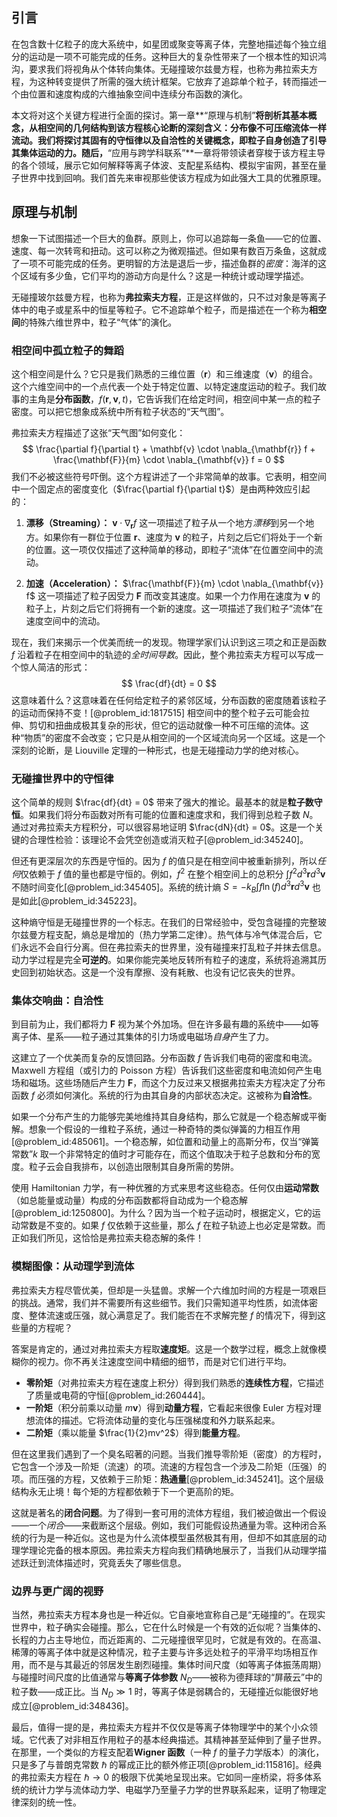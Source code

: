 ## 引言
在包含数十亿粒子的庞大系统中，如星团或聚变等离子体，完整地描述每个独立组分的运动是一项不可能完成的任务。这种巨大的复杂性带来了一个根本性的知识鸿沟，要求我们将视角从个体转向集体。无碰撞玻尔兹曼方程，也称为弗拉索夫方程，为这种转变提供了所需的强大统计框架。它放弃了追踪单个粒子，转而描述一个由位置和速度构成的六维抽象空间中连续分布函数的演化。

本文将对这个关键方程进行全面的探讨。第一章**“原理与机制”**将剖析其基本概念，从相空间的几何结构到该方程核心论断的深刻含义：分布像不可压缩流体一样流动。我们将探讨其固有的守恒律以及自洽性的关键概念，即粒子自身创造了引导其集体运动的力。随后，**“应用与跨学科联系”**一章将带领读者穿梭于该方程主导的各个领域，展示它如何解释等离子体波、支配星系结构、模拟宇宙网，甚至在量子世界中找到回响。我们首先来审视那些使该方程成为如此强大工具的优雅原理。

## 原理与机制

想象一下试图描述一个巨大的鱼群。原则上，你可以追踪每一条鱼——它的位置、速度、每一次转弯和扭动。这可以称之为微观描述。但如果有数百万条鱼，这就成了一项不可能完成的任务。更明智的方法是退后一步，描述鱼群的*密度*：海洋的这个区域有多少鱼，它们平均的游动方向是什么？这是一种统计或动理学描述。

无碰撞玻尔兹曼方程，也称为**弗拉索夫方程**，正是这样做的，只不过对象是等离子体中的电子或星系中的恒星等粒子。它不追踪单个粒子，而是描述在一个称为**相空间**的特殊六维世界中，粒子“气体”的演化。

### 相空间中孤立粒子的舞蹈

这个相空间是什么？它只是我们熟悉的三维位置（$\mathbf{r}$）和三维速度（$\mathbf{v}$）的组合。这个六维空间中的一个点代表一个处于特定位置、以特定速度运动的粒子。我们故事的主角是**分布函数**，$f(\mathbf{r}, \mathbf{v}, t)$，它告诉我们在给定时间，相空间中某一点的粒子密度。可以把它想象成系统中所有粒子状态的“天气图”。

弗拉索夫方程描述了这张“天气图”如何变化：
$$
\frac{\partial f}{\partial t} + \mathbf{v} \cdot \nabla_{\mathbf{r}} f + \frac{\mathbf{F}}{m} \cdot \nabla_{\mathbf{v}} f = 0
$$
我们不必被这些符号吓倒。这个方程讲述了一个非常简单的故事。它表明，相空间中一个固定点的密度变化（$\frac{\partial f}{\partial t}$）是由两种效应引起的：

1.  **漂移（Streaming）：** $\mathbf{v} \cdot \nabla_{\mathbf{r}} f$ 这一项描述了粒子从一个地方*漂移*到另一个地方。如果你有一群位于位置 $\mathbf{r}$、速度为 $\mathbf{v}$ 的粒子，片刻之后它们将处于一个新的位置。这一项仅仅描述了这种简单的移动，即粒子“流体”在位置空间中的流动。

2.  **加速（Acceleration）：** $\frac{\mathbf{F}}{m} \cdot \nabla_{\mathbf{v}} f$ 这一项描述了粒子因受力 $\mathbf{F}$ 而改变其速度。如果一个力作用在速度为 $\mathbf{v}$ 的粒子上，片刻之后它们将拥有一个新的速度。这一项描述了我们粒子“流体”在速度空间中的流动。

现在，我们来揭示一个优美而统一的发现。物理学家们认识到这三项之和正是函数 $f$ 沿着粒子在相空间中的轨迹的*全时间导数*。因此，整个弗拉索夫方程可以写成一个惊人简洁的形式：
$$
\frac{df}{dt} = 0
$$
这意味着什么？这意味着在任何给定粒子的紧邻区域，分布函数的密度随着该粒子的运动而保持不变！[@problem_id:1817515] 相空间中的整个粒子云可能会拉伸、剪切和扭曲成极其复杂的形状，但它的运动就像一种不可压缩的流体。这种“物质”的密度不会改变；它只是从相空间的一个区域流向另一个区域。这是一个深刻的论断，是 Liouville 定理的一种形式，也是无碰撞动力学的绝对核心。

### 无碰撞世界中的守恒律

这个简单的规则 $\frac{df}{dt} = 0$ 带来了强大的推论。最基本的就是**粒子数守恒**。如果我们将分布函数对所有可能的位置和速度求和，我们得到总粒子数 $N$。通过对弗拉索夫方程积分，可以很容易地证明 $\frac{dN}{dt} = 0$。这是一个关键的合理性检验：该理论不会凭空创造或消灭粒子[@problem_id:345240]。

但还有更深层次的东西是守恒的。因为 $f$ 的值只是在相空间中被重新排列，所以*任何*仅依赖于 $f$ 值的量也都是守恒的。例如，$f^2$ 在整个相空间上的总积分 $\int f^2 d^3\mathbf{r} d^3\mathbf{v}$ 不随时间变化[@problem_id:345405]。系统的统计熵 $S = -k_B \int f \ln(f) d^3\mathbf{r} d^3\mathbf{v}$ 也是如此[@problem_id:345223]。

这种熵守恒是无碰撞世界的一个标志。在我们的日常经验中，受包含碰撞的完整玻尔兹曼方程支配，熵总是增加的（热力学第二定律）。热气体与冷气体混合后，它们永远不会自行分离。但在弗拉索夫的世界里，没有碰撞来打乱粒子并抹去信息。动力学过程是完全**可逆的**。如果你能完美地反转所有粒子的速度，系统将追溯其历史回到初始状态。这是一个没有摩擦、没有耗散、也没有记忆丧失的世界。

### 集体交响曲：自洽性

到目前为止，我们都将力 $\mathbf{F}$ 视为某个外加场。但在许多最有趣的系统中——如等离子体、星系——粒子通过其集体的引力场或电磁场*自身*产生了力。

这建立了一个优美而复杂的反馈回路。分布函数 $f$ 告诉我们电荷的密度和电流。Maxwell 方程组（或引力的 Poisson 方程）告诉我们这些密度和电流如何产生电场和磁场。这些场随后产生力 $\mathbf{F}$，而这个力反过来又根据弗拉索夫方程决定了分布函数 $f$ 必须如何演化。系统的行为由其自身的内部状态决定。这被称为**自洽性**。

如果一个分布产生的力能够完美地维持其自身结构，那么它就是一个稳态解或平衡解。想象一个假设的一维粒子系统，通过一种奇特的类似弹簧的力相互作用[@problem_id:485061]。一个稳态解，如位置和动量上的高斯分布，仅当“弹簧常数”$k$ 取一个非常特定的值时才可能存在，而这个值取决于粒子总数和分布的宽度。粒子云会自我排布，以创造出限制其自身所需的势阱。

使用 Hamiltonian 力学，有一种优雅的方式来思考这些稳态。任何仅由**运动常数**（如总能量或动量）构成的分布函数都将自动成为一个稳态解[@problem_id:1250800]。为什么？因为当一个粒子运动时，根据定义，它的运动常数是不变的。如果 $f$ 仅依赖于这些量，那么 $f$ 在粒子轨迹上也必定是常数。而正如我们所见，这恰恰是弗拉索夫稳态解的条件！

### 模糊图像：从动理学到流体

弗拉索夫方程尽管优美，但却是一头猛兽。求解一个六维加时间的方程是一项艰巨的挑战。通常，我们并不需要所有这些细节。我们只需知道平均性质，如流体密度、整体流速或压强，就心满意足了。我们能否在不求解完整 $f$ 的情况下，得到这些量的方程呢？

答案是肯定的，通过对弗拉索夫方程取**速度矩**。这是一个数学过程，概念上就像模糊你的视力。你不再关注速度空间中精细的细节，而是对它们进行平均。

- **零阶矩**（对弗拉索夫方程在速度上积分）得到我们熟悉的**连续性方程**，它描述了质量或电荷的守恒[@problem_id:260444]。
- **一阶矩**（积分前乘以动量 $m\mathbf{v}$）得到**动量方程**，它看起来很像 Euler 方程对理想流体的描述。它将流体动量的变化与压强梯度和外力联系起来。
- **二阶矩**（乘以能量 $\frac{1}{2}mv^2$）得到**能量方程**。

但在这里我们遇到了一个臭名昭著的问题。当我们推导零阶矩（密度）的方程时，它包含一个涉及一阶矩（流速）的项。流速的方程包含一个涉及二阶矩（压强）的项。而压强的方程，又依赖于三阶矩：**热通量**[@problem_id:345241]。这个层级结构永无止境！每个矩的方程都依赖于下一个更高阶的矩。

这就是著名的**闭合问题**。为了得到一套可用的流体方程组，我们被迫做出一个假设——一个*闭合*——来截断这个层级。例如，我们可能假设热通量为零。这种闭合系统的行为是一种近似。这也是为什么流体模型虽然极其有用，但却不如其底层的动理学理论完备的根本原因。弗拉索夫方程向我们精确地展示了，当我们从动理学描述跃迁到流体描述时，究竟丢失了哪些信息。

### 边界与更广阔的视野

当然，弗拉索夫方程本身也是一种近似。它自豪地宣称自己是“无碰撞的”。在现实世界中，粒子确实会碰撞。那么，它在什么时候是一个有效的近似呢？当集体的、长程的力占主导地位，而近距离的、二元碰撞很罕见时，它就是有效的。在高温、稀薄的等离子体中就是这种情况，粒子主要与许多远处粒子的平滑平均场相互作用，而不是与其最近的邻居发生剧烈碰撞。集体时间尺度（如等离子体振荡周期）与碰撞时间尺度的比值通常与**等离子体参数** $N_D$——被称为德拜球的“屏蔽云”中的粒子数——成正比。当 $N_D \gg 1$ 时，等离子体是弱耦合的，无碰撞近似能很好地成立[@problem_id:348436]。

最后，值得一提的是，弗拉索夫方程并不仅仅是等离子体物理学中的某个小众领域。它代表了对非相互作用粒子的基本经典描述。其精神甚至延伸到了量子世界。在那里，一个类似的方程支配着**Wigner 函数**（一种 $f$ 的量子力学版本）的演化，只是多了与普朗克常数 $\hbar$ 的幂成正比的额外修正项[@problem_id:115816]。经典的弗拉索夫方程在 $\hbar \to 0$ 的极限下优美地呈现出来。它如同一座桥梁，将多体系统的统计力学与流体动力学、电磁学乃至量子力学的世界联系起来，证明了物理定律深刻的统一性。

